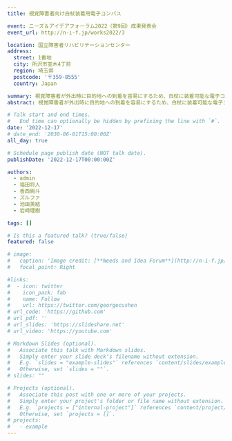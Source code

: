```yaml
---
title: 視覚障害者向け白杖装着用電子コンパス

event: ニーズ＆アイデアフォーラム2022（第9回）成果発表会
event_url: http://n-i-f.jp/works2022/3

location: 国立障害者リハビリテーションセンター
address:
  street: 1番地
  city: 所沢市並木4丁目
  region: 埼玉県
  postcode: '〒359-8555'
  country: Japan

summary: 視覚障害者が外出時に目的地への到着を容易にするため、白杖に装着可能な電子コンパスを開発した。本デバイスは方角を確認する際に両手を塞がず、騒音が多い環境でも振動やLEDを利用して確実に方角を認識できることを目指している。
abstract: 視覚障害者が外出時に目的地への到着を容易にするため、白杖に装着可能な電子コンパスを開発した。本デバイスは方角を確認する際に両手を塞がず、騒音が多い環境でも振動やLEDを利用して確実に方角を認識できることを目指している。

# Talk start and end times.
#   End time can optionally be hidden by prefixing the line with `#`.
date: '2022-12-17'
# date_end: '2030-06-01T15:00:00Z'
all_day: true

# Schedule page publish date (NOT talk date).
publishDate: '2022-12-17T00:00:00Z'

authors:
  - admin
  - 福田将人
  - 香西絢斗
  - ズルファ
  - 池田美結
  - 岩崎理樹

tags: []

# Is this a featured talk? (true/false)
featured: false

# image:
#   caption: 'Image credit: [**Needs and Idea Forum**](http://n-i-f.jp/works2022/3)'
#   focal_point: Right

#links:
#  - icon: twitter
#    icon_pack: fab
#    name: Follow
#    url: https://twitter.com/georgecushen
# url_code: 'https://github.com'
# url_pdf: ''
# url_slides: 'https://slideshare.net'
# url_video: 'https://youtube.com'

# Markdown Slides (optional).
#   Associate this talk with Markdown slides.
#   Simply enter your slide deck's filename without extension.
#   E.g. `slides = "example-slides"` references `content/slides/example-slides.md`.
#   Otherwise, set `slides = ""`.
# slides: ""

# Projects (optional).
#   Associate this post with one or more of your projects.
#   Simply enter your project's folder or file name without extension.
#   E.g. `projects = ["internal-project"]` references `content/project/deep-learning/index.md`.
#   Otherwise, set `projects = []`.
# projects:
#   - example
---
```


<!-- {{% callout note %}}
Click on the **Slides** button above to view the built-in slides feature.
{{% /callout %}}

Slides can be added in a few ways:

- **Create** slides using Hugo Blox Builder's [_Slides_](https://docs.hugoblox.com/reference/content-types/) feature and link using `slides` parameter in the front matter of the talk file
- **Upload** an existing slide deck to `static/` and link using `url_slides` parameter in the front matter of the talk file
- **Embed** your slides (e.g. Google Slides) or presentation video on this page using [shortcodes](https://docs.hugoblox.com/reference/markdown/).

Further event details, including [page elements](https://docs.hugoblox.com/reference/markdown/) such as image galleries, can be added to the body of this page. -->
